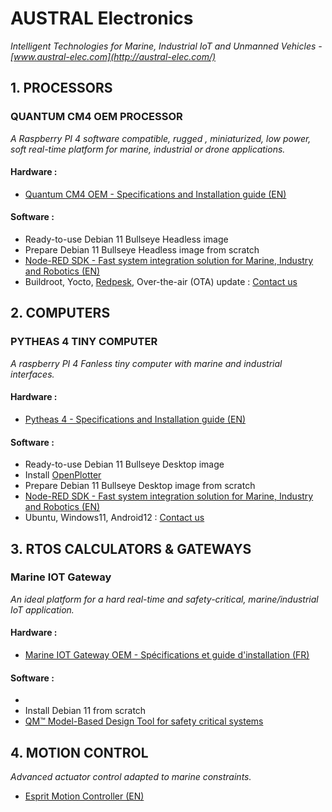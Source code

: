 # AUSTRAL Electronics
*Intelligent Technologies for Marine, Industrial IoT and Unmanned Vehicles - [www.austral-elec.com](http://austral-elec.com/)*

## 1. PROCESSORS

### QUANTUM CM4 OEM PROCESSOR
*A Raspberry PI 4 software compatible, rugged , miniaturized, low power, soft real-time platform for marine, industrial or drone applications.*
#### Hardware :
* [Quantum CM4 OEM - Specifications and Installation guide (EN)](https://github.com/austral-electronics/wiki/blob/main/Quantum_CM4_OEM_02_Brief.pdf)
#### Software :
* Ready-to-use Debian 11 Bullseye Headless image
* Prepare Debian 11 Bullseye Headless image from scratch
* [Node-RED SDK - Fast system integration solution for Marine, Industry and Robotics (EN)](https://github.com/austral-electronics/wiki/wiki/Quantum-SDK)
* Buildroot, Yocto, [Redpesk](https://redpesk.bzh/welcome/home), Over-the-air (OTA) update : [Contact us](http://austral-eng.com/contact/)

## 2. COMPUTERS

### PYTHEAS 4 TINY COMPUTER
*A raspberry PI 4 Fanless tiny computer with marine and industrial interfaces.*
#### Hardware :
* [Pytheas 4 - Specifications and Installation guide (EN)](https://github.com/austral-electronics/wiki/blob/main/QuantumLiteInstalGuideV12.pdf)
#### Software :
* Ready-to-use Debian 11 Bullseye Desktop image
* Install [OpenPlotter](https://openplotter.readthedocs.io/en/latest/getting_started/downloading.html)
* Prepare Debian 11 Bullseye Desktop image from scratch
* [Node-RED SDK - Fast system integration solution for Marine, Industry and Robotics (EN)](https://github.com/austral-electronics/wiki/wiki/Quantum-SDK)
* Ubuntu, Windows11, Android12 : [Contact us](http://austral-eng.com/contact/)

## 3. RTOS CALCULATORS & GATEWAYS
### Marine IOT Gateway
*An ideal platform for a hard real-time and safety-critical, marine/industrial IoT application.*
#### Hardware :
* [Marine IOT Gateway OEM - Spécifications et guide d'installation (FR)](https://github.com/austral-electronics/wiki/blob/main/Marine%20IOT%20Gateway_03.pdf)
#### Software :
* 
* Install Debian 11 from scratch
* [QM™ Model-Based Design Tool for safety critical systems](https://www.state-machine.com/products/qm)


## 4. MOTION CONTROL
*Advanced actuator control adapted to marine constraints.*
* [Esprit Motion Controller (EN)](https://github.com/austral-electronics/wiki/blob/main/EspritInstalGuideV14.pdf)


